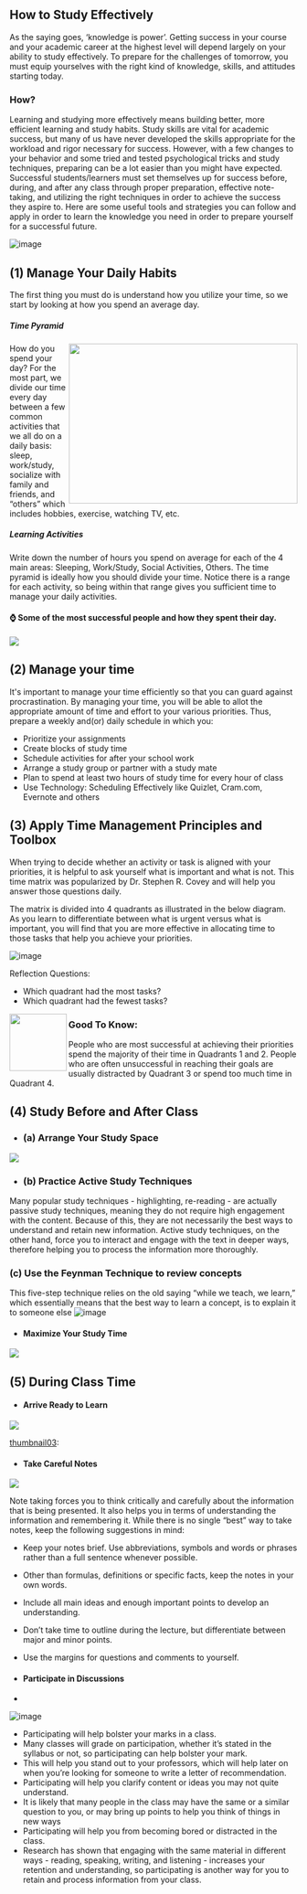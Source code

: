 ## How to Study Effectively
As the saying goes, ‘knowledge is power’.  Getting success in your course and your academic career at the highest level will depend largely on your ability 
to study effectively. To prepare for the challenges of tomorrow, you must equip yourselves with the right kind of knowledge, skills, and attitudes starting today. 

### How? 
Learning and studying more effectively means building better, more efficient learning and study habits. 
Study skills are vital for academic success, but many of us have never developed the skills appropriate for the workload and rigor necessary for success. 
However, with a few changes to your behavior and some tried and tested psychological tricks and study techniques, preparing can be a lot easier than 
you might have expected. Successful students/learners must set themselves up for success before, during, and after any class through proper preparation,
effective note-taking, and utilizing the right techniques in order to achieve the success they aspire to. Here are some useful tools and strategies you can follow and 
apply in order to learn the knowledge you need in order to prepare yourself for a successful future.

![image](https://user-images.githubusercontent.com/73167960/201541466-a3564295-3865-408e-b9b3-ebbc010dfb0b.png)

 
## (1) Manage Your Daily Habits
The first thing you must do is understand how you utilize your time, so we start by looking at how you spend an average day.

##### Time Pyramid
<img align="right" width="400" height="280" src="https://user-images.githubusercontent.com/73167960/201541560-a988f015-efee-4cf4-aa13-71ef6a2d9029.png">
How do you spend your day? For the most part, we divide our time every day between a few common activities that we all do on a daily basis: sleep, work/study, socialize with family and friends, and “others” which includes hobbies, exercise, watching TV, etc. 


##### Learning Activities
Write down the number of hours you spend on average for each of the 4 main areas: Sleeping, Work/Study, Social Activities, Others. The time pyramid is ideally how you should divide your time. Notice there is a range for each activity, so being within that range gives you sufficient time to manage your daily activities. 




#### :watch: Some of the most successful people and how they spent their day.

[![][thumbnail01]](https://drive.google.com/file/d/1xp6AoKVDeRrNhCGVtb4mbSL0nat_Vnjq/view?usp=sharing "Successful people in human history")

[thumbnail01]: https://user-images.githubusercontent.com/73167960/201541638-2b3477f7-a136-426e-9a77-3ab9d72eda7c.png

## (2) Manage your time

It's important to manage your time efficiently so that you can guard against procrastination. By managing your time, you will be able to allot the appropriate amount of time and effort to your various priorities. Thus, prepare a weekly and(or) daily schedule in which you:
- Prioritize your assignments
- Create blocks of study time
- Schedule activities for after your school work
- Arrange a study group or partner with a study mate
- Plan to spend at least two hours of study time for every hour of class
- Use Technology: Scheduling Effectively like Quizlet, Cram.com, Evernote and others

## (3) Apply Time Management Principles and Toolbox
When trying to decide whether an activity or task is aligned with your priorities, it is helpful to ask yourself what is important and what is not. This time matrix was popularized by Dr. Stephen R. Covey and will help you answer those questions daily.

The matrix is divided into 4 quadrants as illustrated in the below diagram. As you learn to differentiate between what is urgent versus what is important, you will find that you are more effective in allocating time to those tasks that help you achieve your priorities.

![image](https://user-images.githubusercontent.com/73167960/201551788-18ea6102-0abe-4293-81a5-07788dd42f93.png)

Reflection Questions:
* Which quadrant had the most tasks? 
* Which quadrant had the fewest tasks?

<img align="left" width="100" height="100" src="https://user-images.githubusercontent.com/73167960/201551963-abe7337f-ff81-4601-8d91-c01cfb7d74e6.png">

### Good To Know:
People who are most successful at achieving their priorities spend the majority of their time in Quadrants 1 and 2. People who are often unsuccessful in reaching their goals are usually distracted by Quadrant 3 or spend too much time in Quadrant 4.


## (4) Study Before and After Class
 - ### (a) Arrange Your Study Space 
[![][thumbnail02]](https://www.youtube.com/watch?v=se1XPfhgVnQ "How to Study Effectively: Intentional Steps")

[thumbnail02]: https://user-images.githubusercontent.com/73167960/201552706-dea51880-3373-40c7-95a5-cda132e36c18.png

 - ### (b) Practice Active Study Techniques
Many popular study techniques - highlighting, re-reading - are actually passive study techniques, meaning they do not require high engagement with the content. Because of this, they are not necessarily the best ways to understand and retain new information. Active study techniques, on the other hand, force you to interact and engage with the text in deeper ways, therefore helping you to process the information more thoroughly. 

### (c) Use the Feynman Technique to review concepts
This five-step technique relies on the old saying “while we teach, we learn,” which essentially means that the best way to learn a concept, is to explain it to someone else
![image](https://user-images.githubusercontent.com/73167960/201553458-7aaed85d-b3f7-4bf5-8d4a-21c5f36789a1.png)

 - #### Maximize Your Study Time
[![][thumbnail03]](https://youtu.be/keZPcY34Cko "Maximize Your Study Time")

[thumbnail03]: ![image](https://user-images.githubusercontent.com/73167960/201553505-fa84c426-10ad-42b5-b37e-5e50e9b7785a.png)

## (5) During Class Time
 - #### Arrive Ready to Learn
 [![][thumbnail03]]()

[thumbnail03]: 

 - #### Take Careful Notes
[![][thumbnail03]](https://www.youtube.com/watch?v=qBdJPvn7RgM "Note Taking Strategies for Academic Success")

[thumbnail03]: ![image](https://user-images.githubusercontent.com/73167960/201553128-d3e0b797-530e-41bb-b427-e54407c4b3f1.png)

Note taking forces you to think critically and carefully about the information that is being presented. It also helps you in terms of understanding the information and remembering it. While there is no single “best” way to take notes, keep the following suggestions in mind: 
- Keep your notes brief. Use abbreviations, symbols and words or phrases rather than a full sentence whenever possible.
- Other than formulas, definitions or specific facts, keep the notes in your own words. 
- Include all main ideas and enough important points to develop an understanding. 
- Don’t take time to outline during the lecture, but differentiate between major and minor points. 
- Use the margins for questions and comments to yourself.

 - #### Participate in Discussions
 - 
 ![image](https://user-images.githubusercontent.com/73167960/201553255-e4fd24c8-4553-4e6e-8a8a-1416d71daf59.png)
 
 - Participating will help bolster your marks in a class.
 - Many classes will grade on participation, whether it’s stated in the syllabus or not, so participating can help bolster your mark.
 - This will help you stand out to your professors, which will help later on when you’re looking for someone to write a letter of recommendation.
 - Participating will help you clarify content or ideas you may not quite understand.
 - It is likely that many people in the class may have the same or a similar question to you, or may bring up points to help you think of things in new ways
 - Participating will help you from becoming bored or distracted in the class.
 - Research has shown that engaging with the same material in different ways - reading, speaking, writing, and listening - increases your retention and understanding, so participating is another way for you to retain and process information from your class.

